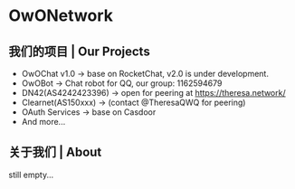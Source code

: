# OwONetwork

## 我们的项目 | Our Projects
- OwOChat v1.0 -> base on RocketChat, v2.0 is under development.
- OwOBot -> Chat robot for QQ, our group: 1162594679
- DN42(AS4242423396) -> open for peering at https://theresa.network/
- Clearnet(AS150xxx) -> (contact @TheresaQWQ for peering)
- OAuth Services -> base on Casdoor
- And more...

## 关于我们 | About
still empty...
